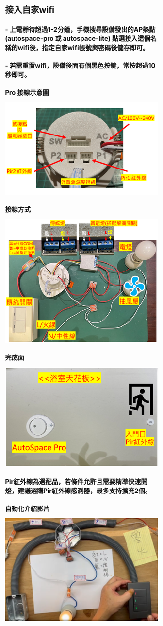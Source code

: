 # 接入自家wifi
## - 上電靜待超過1-2分鐘，手機搜尋設備發出的AP熱點(autospace-pro 或 autospace-lite) 點選接入這個名稱的wifi後，指定自家wifi帳號與密碼後儲存即可。
## - 若需重置wifi，設備後面有個黑色按鍵，常按超過10秒即可。
## Pro 接線示意圖
![Mosquitto_broker](/auto_space/image/163248.png)
## 接線方式
![Mosquitto_broker](/auto_space/image/071728.png)

## 完成面

![Mosquitto_broker](/auto_space/image/232554.png)

## Pir紅外線為選配品，若條件允許且需要精準快速開燈，建議選購Pir紅外線感測器，最多支持擴充2個。


## 自動化介紹影片
[![Watch the video](/wall_switch/image/161206.png)](https://youtu.be/mLWufJHFCHk)
